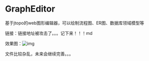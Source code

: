 # GraphEditor

基于jtopo的web图形编辑器，可以绘制流程图、ER图、数据库领域模型等

链接：链接地址被攻击了。。。记下来！！！md

效果图：![img](https://github.com/Yuhn-z/graphEditor/raw/master/images/gh1.png)

文件比较杂乱，未来会继续完善。。。



